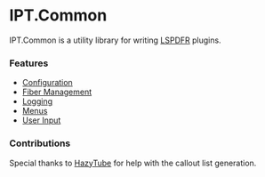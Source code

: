 # IPT.Common

IPT.Common is a utility library for writing [LSPDFR](https://www.lcpdfr.com/lspdfr) plugins.

### Features
* [Configuration](https://github.com/Immersive-Plugins-Team/IPT.Common/wiki/Configuration)
* [Fiber Management](https://github.com/Immersive-Plugins-Team/IPT.Common/wiki/Fiber-Management)
* [Logging](https://github.com/Immersive-Plugins-Team/IPT.Common/wiki/Logging)
* [Menus](https://github.com/Immersive-Plugins-Team/IPT.Common/wiki/Menus)
* [User Input](https://github.com/Immersive-Plugins-Team/IPT.Common/wiki/User-Input)

### Contributions
Special thanks to [HazyTube](https://github.com/hazyTube) for help with the callout list generation. 
